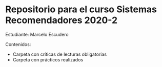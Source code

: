 # Repositorio para el curso Sistemas Recomendadores 2020-2

Estudiante: Marcelo Escudero

Contenidos:
- Carpeta con críticas de lecturas obligatorias
- Carpeta con prácticos realizados
